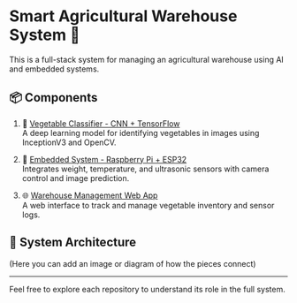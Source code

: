 # Smart Agricultural Warehouse System 🌱

This is a full-stack system for managing an agricultural warehouse using AI and embedded systems.

## 📦 Components

1. 🧠 [Vegetable Classifier - CNN + TensorFlow](https://github.com/YourUsername/Vegetable-Classifier-CNN-TensorFlow)  
   A deep learning model for identifying vegetables in images using InceptionV3 and OpenCV.

2. 📡 [Embedded System - Raspberry Pi + ESP32](https://github.com/YourUsername/Smart-Warehouse-RaspberryPi-ESP32)  
   Integrates weight, temperature, and ultrasonic sensors with camera control and image prediction.

3. 🌐 [Warehouse Management Web App](https://github.com/YourUsername/Warehouse-Management-WebApp)  
   A web interface to track and manage vegetable inventory and sensor logs.

## 🧩 System Architecture

(Here you can add an image or diagram of how the pieces connect)

---

Feel free to explore each repository to understand its role in the full system.
